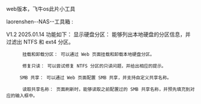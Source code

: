
web版本，飞牛os此片小工具

laorenshen--NAS--工具箱 :


V1.2  2025.01.14 功能如下：
		  显示硬盘分区： 能够列出本地硬盘的分区信息，并过滤出 NTFS 和 ext4 分区。

		  挂载和卸载分区： 可以通过 Web 页面挂载和卸载本地硬盘分区。

		  修复只读： 可以尝试修复 NTFS 分区的只读问题，并给出相应的提示。

		 SMB 共享： 可以通过 Web 页面配置 SMB 共享，并支持自定义共享名称。

		  读取共享名称： 页面刷新时，能够读取之前配置过的 SMB 共享名称，并预先填充到对应的输入框中。

